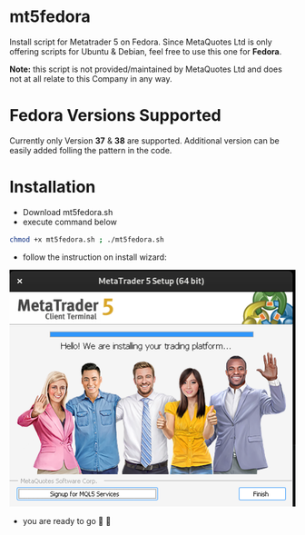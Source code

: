 # mt5fedora
Install script for Metatrader 5 on Fedora.
Since MetaQuotes Ltd is only offering scripts for Ubuntu & Debian, feel free to use this one for **Fedora**.

**Note:** this script is not provided/maintained by MetaQuotes Ltd and does not at all relate to this Company in any way.

# Fedora Versions Supported
Currently only Version **37** & **38** are supported. Additional version can be easily added folling the pattern in the code.

# Installation
- Download mt5fedora.sh
- execute command below
```sh
chmod +x mt5fedora.sh ; ./mt5fedora.sh
```
- follow the instruction on install wizard:

![wizzard_screenshot](https://github.com/fortyfree93/mt5fedora/blob/efb752659aac76631edee35e5685253d6e3c7bca/res/Screenshot%20from%202023-08-18%2011-40-15.png)

- you are ready to go :rocket: :money_with_wings:

